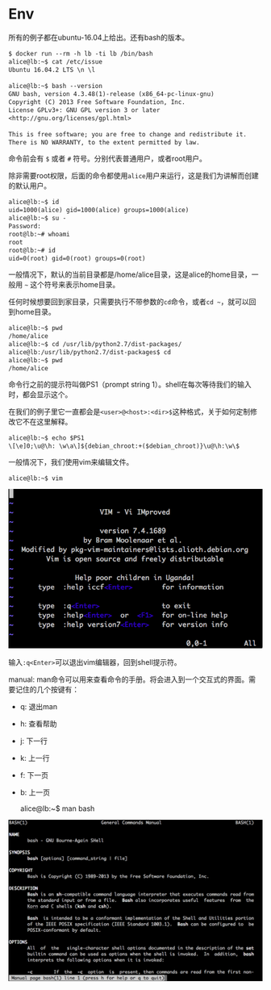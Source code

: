 # Env

所有的例子都在ubuntu-16.04上给出。还有bash的版本。

    $ docker run --rm -h lb -ti lb /bin/bash
    alice@lb:~$ cat /etc/issue
    Ubuntu 16.04.2 LTS \n \l

    alice@lb:~$ bash --version
    GNU bash, version 4.3.48(1)-release (x86_64-pc-linux-gnu)
    Copyright (C) 2013 Free Software Foundation, Inc.
    License GPLv3+: GNU GPL version 3 or later <http://gnu.org/licenses/gpl.html>

    This is free software; you are free to change and redistribute it.
    There is NO WARRANTY, to the extent permitted by law.

命令前会有 `$` 或者 `#` 符号。分别代表普通用户，或者root用户。

除非需要root权限，后面的命令都使用`alice`用户来运行，这是我们为讲解而创建的默认用户。

    alice@lb:~$ id
    uid=1000(alice) gid=1000(alice) groups=1000(alice)
    alice@lb:~$ su -
    Password:
    root@lb:~# whoami
    root
    root@lb:~# id
    uid=0(root) gid=0(root) groups=0(root)

一般情况下，默认的当前目录都是/home/alice目录，这是alice的home目录，一般用 `~` 这个符号来表示home目录。

任何时候想要回到家目录，只需要执行不带参数的`cd`命令，或者`cd ~`，就可以回到home目录。

    alice@lb:~$ pwd
    /home/alice
    alice@lb:~$ cd /usr/lib/python2.7/dist-packages/
    alice@lb:/usr/lib/python2.7/dist-packages$ cd
    alice@lb:~$ pwd
    /home/alice

命令行之前的提示符叫做PS1（prompt string 1）。shell在每次等待我们的输入时，都会显示这个。

在我们的例子里它一直都会是`<user>@<host>:<dir>$`这种格式，关于如何定制修改它不在这里解释。

    alice@lb:~$ echo $PS1
    \[\e]0;\u@\h: \w\a\]${debian_chroot:+($debian_chroot)}\u@\h:\w\$

一般情况下，我们使用vim来编辑文件。

    alice@lb:~$ vim

![vim.png](vim.png)

输入`:q<Enter>`可以退出vim编辑器，回到shell提示符。

manual: man命令可以用来查看命令的手册。将会进入到一个交互式的界面。需要记住的几个按键有：

- q: 退出man
- h: 查看帮助
- j: 下一行
- k: 上一行
- f: 下一页
- b: 上一页

    alice@lb:~$ man bash

![man.png](man.png)
